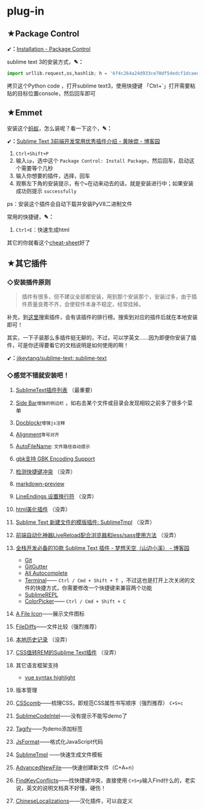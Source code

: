 # plug-in

## ★Package Control

**➹：**[Installation - Package Control](https://packagecontrol.io/installation)

sublime text 3的安装方式，**✎：**

```python
import urllib.request,os,hashlib; h = '6f4c264a24d933ce70df5dedcf1dcaee' + 'ebe013ee18cced0ef93d5f746d80ef60'; pf = 'Package Control.sublime-package'; ipp = sublime.installed_packages_path(); urllib.request.install_opener( urllib.request.build_opener( urllib.request.ProxyHandler()) ); by = urllib.request.urlopen( 'http://packagecontrol.io/' + pf.replace(' ', '%20')).read(); dh = hashlib.sha256(by).hexdigest(); print('Error validating download (got %s instead of %s), please try manual install' % (dh, h)) if dh != h else open(os.path.join( ipp, pf), 'wb' ).write(by)
```

拷贝这个Python code ，打开sublime text3，使用快捷键 「Ctrl+`」打开需要粘贴的目标位置console，然后回车即可

## ★Emmet

安装这个[蚂蚁](https://github.com/emmetio/emmet)，怎么装呢？看一下这个，**✎：**

**➹：**[Sublime Text 3前端开发常用优秀插件介绍 - 黄映焜 - 博客园](http://www.cnblogs.com/hykun/p/sublimeText3.html)

1. `Ctrl+Shift+P`
2. 输入`ip`，选中这个 `Package Control: Install Package`，然后回车，启动这个需要等个几秒
3. 输入你想要的插件，选择，回车
4. 观察左下角的安装提示，有个`=`在动来动去的话，就是安装进行中；如果安装成功则提示 `successfully`

ps：安装这个插件会自动下载并安装PyV8二进制文件 

常用的快捷键，**✎：**

1. `Ctrl+E`：快速生成html

其它的你就看这个[cheat-sheet](https://docs.emmet.io/cheat-sheet/)好了

## ★其它插件

### ◇安装插件原则

> 插件有很多，但不建议全部都安装，用到那个安装那个，安装过多，由于插件质量良莠不齐，会使软件本身不稳定，经常挂掉。 

补充，到[这里](https://packagecontrol.io/browse)搜索插件，会有该插件的排行榜。搜索到对应的插件后就在本地安装即可！

其实，一下子装那么多插件挺无聊的，不过，可以学英文……因为即便你安装了插件，可是你还得要看它的文档说明是如何使用的啊！

**➹：**[jikeytang/sublime-text: sublime-text](https://github.com/jikeytang/sublime-text)

### ◇感觉不错就安装吧！

1. [SublimeText插件列表](https://sublime.wbond.net/) （最重要）
2. [Side Bar](https://github.com/titoBouzout/SideBarEnhancements)`增强的侧边栏` ，如右击某个文件或目录会发现相较之前多了很多个菜单
3. [Docblockr](https://github.com/spadgos/sublime-jsdocs)`增强js注释` 
4. [Alignment](https://github.com/wbond/sublime_alignment)`等号对齐` 
5. [AutoFileName](https://github.com/BoundInCode/AutoFileName): `文件路径自动提示` 
6. [gbk支持 GBK Encoding Support](https://github.com/akira-cn/sublime-gbk) 
7. [检测快捷键冲突](http://www.welefen.com/keymapmanager-add-check-plugins-keymap-conflict-feature.html) （没弄）
8. [markdown-preview](https://github.com/revolunet/sublimetext-markdown-preview)
9. [LineEndings 设置换行符](https://github.com/SublimeText/LineEndings) （没弄）
10. [html美化插件](https://github.com/rehorn/sublime-htmlbeautify) （没弄）
11. [Sublime Text 新建文件的模版插件: SublimeTmpl](http://www.fantxi.com/blog/archives/sublime-template-engine-sublimetmpl/) （没弄）
12. [前端自动化神器LiveReload配合浏览器和less/sass使用方法](http://www.cnblogs.com/liu-l/p/3902100.html) （没弄）
13. [全栈开发必备的10款 Sublime Text 插件 - 梦想天空（山边小溪） - 博客园](http://www.cnblogs.com/lhb25/p/10-essential-sublime-text-plugins.html)

    - [Git](https://packagecontrol.io/packages/Git)
    - [GitGutter](https://github.com/jisaacks/GitGutter)
    - [All Autocomplete](https://packagecontrol.io/packages/All%20Autocomplete) 
    - [Terminal](https://packagecontrol.io/packages/Terminal)—— `Ctrl / Cmd + Shift + T `，不过这也是打开上次关闭的文件的快捷方式，你需要修改一个快捷键来兼容两个功能 
    - [SublimeREPL](https://packagecontrol.io/packages/SublimeREPL)
    - [ColorPicker](https://packagecontrol.io/packages/ColorPicker)—— `Ctrl / Cmd + Shift + C `
14. [A File Icon](https://packagecontrol.io/packages/A%20File%20Icon)——展示文件图标
15. [FileDiffs](https://packagecontrol.io/packages/FileDiffs)——文件比较（强烈推荐）
16. [本地历史记录](https://github.com/vishr/local-history) （没弄）
17. [CSS值转REM的Sublime Text插件](https://github.com/flashlizi/cssrem) （没弄）
18. 其它语言框架支持 
    - [vue syntax highlight](https://packagecontrol.io/packages/Vue%20Syntax%20Highlight)
19. 版本管理
20. [CSScomb](https://packagecontrol.io/packages/CSScomb)——梳理CSS，即规范CSS属性书写顺序（强烈推荐） `C+S+c`
21. [SublimeCodeIntel](https://packagecontrol.io/packages/SublimeCodeIntel)——没有提示不能写demo了
22. [Tagify](https://packagecontrol.io/packages/Tagify)——为demo添加标签
23. [JsFormat](https://packagecontrol.io/packages/JsFormat)——格式化JavaScript代码
24. [SublimeTmpl](https://packagecontrol.io/packages/SublimeTmpl) ——快速生成文件模板 
25. [AdvancedNewFile](https://packagecontrol.io/packages/AdvancedNewFile)——快速创建新文件（C+A+n）
26. [FindKeyConflicts](https://packagecontrol.io/packages/FindKeyConflicts)——找快捷键冲突，直接使用 `C+S+p`输入Find什么的，老实说，英文的说明文档真不好懂，硬伤！
27. [ChineseLocalizations](https://packagecontrol.io/packages/ChineseLocalizations)——汉化插件，可以自定义

